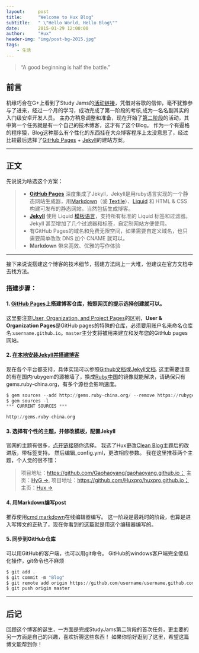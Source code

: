 ```yaml
---
layout:     post
title:      "Welcome to Hux Blog"
subtitle:   " \"Hello World, Hello Blog\""
date:       2015-01-29 12:00:00
author:     "Hux"
header-img: "img/post-bg-2015.jpg"
tags:
    - 生活
---
```


> “A good beginning is half the battle.”


## 前言

机缘巧合在G+上看到了Study Jams的[活动链接](http://www.studyjamscn.com/thread-6-1-2.html)，凭借对谷歌的信仰，毫不犹豫参与了进来，经过一个月的学习，成功完成了第一阶段的考核,成为一名名副其实的入门级安卓开发人员。
主办方稍息调整和准备，现在开始了[第二阶段](http://www.studyjamscn.com/thread-13279-1-1.html)的活动，其中第一个任务就是有一个自己的技术博客，这才有了这个Blog。
作为一个有逼格的程序猿，Blog这种那么有个性化的东西挂在大众博客程序上太没意思了，经过比较最后选择了[GitHub Pages](https://pages.github.com/) + [Jekyll](http://jekyllcn.com/)的建站方案。

---

## 正文

先说说为啥选这个方案：
> - [**GitHub Pages**](https://pages.github.com) 深度集成了Jekyll，Jekyll是用ruby语言实现的一个静态网站生成器，用[Markdown](http://daringfireball.net/projects/markdown)（或 [Textile](http://redcloth.org/textile)）、[Liquid](https://github.com/Shopify/liquid/wiki) 和 HTML & CSS 构建可发布的静态网站，当然包括生成博客。
> - [**Jekyll**](http://jekyllcn.com) 使用 Liquid [模板语言](http://jekyllcn.com/docs/templates)，支持所有标准的 Liquid 标签和过滤器。Jekyll 甚至增加了几个过滤器和标签，自定制网站方便使用。
> - 有GitHub Pages的域名和免费无限空间，如果需要自定义域名，也只需要简单改改 DNS 加个 CNAME 就可以。
> - **Markdown** 带来高效、优雅的写作体验

---
接下来说说搭建这个博客的技术细节，搭建方法网上一大堆，但建议在官方文档中去找方法。

### **搭建步骤：**

#### 1. [GitHub Pages](https://pages.github.com)上搭建博客仓库，按照网页的提示选择创建就可以。
这里要注意[User, Organization, and Project Pages](https://help.github.com/articles/user-organization-and-project-pages/)的区别，**User & Organization Pages**是GitHub pages的特殊的仓库，必须要用账户名来命名仓库名:`username.github.io`。`master`主分支将被用来建立和发布您的GitHub pages网站。

#### 2. [在本地安装Jekyll并搭建博客](https://help.github.com/articles/using-jekyll-as-a-static-site-generator-with-github-pages/)
现在各个平台都支持，具体实现可以参照[Github文档](https://help.github.com/articles/setting-up-your-github-pages-site-locally-with-jekyll/#platform-windows)或[Jekyll文档](http://jekyllcn.com/docs/installation/).
这里需要注意的有在国内rubygem的源被墙了，换成[Ruby中国](http://gems.ruby-china.org/)的镜像就能解决，请确保只有gems.ruby-china.org，有多个源也会影响速度。
```python
$ gem sources --add http://gems.ruby-china.org/ --remove https://rubygems.org/
$ gem sources -l
*** CURRENT SOURCES ***

http://gems.ruby-china.org
```

#### 3. 选择有个性的主题，并修改模板，配置Jekyll
官网的主题有很多，[点开链接](http://jekyllthemes.org/)随你选择。
我选了Hux更改[Clean Blog](https://github.com/BlackrockDigital/startbootstrap-clean-blog-jekyll)主题后的改进版，带标签支持。 然后编辑_config.yml，更改相应参数。
我在这里推荐两个主题，个人觉的很不错：
> 项目地址：https://github.com/Gaohaoyang/gaohaoyang.github.io； 主页：[HyG →](http://gaohaoyang.github.io/),
> 项目地址：https://github.com/Huxpro/huxpro.github.io； 主页：[Hux →](http://huangxuan.me/)   

#### 4. 用Markdown编写post
推荐使用[cmd markdown](https://www.zybuluo.com/cmd)在线编辑器编写。
这一阶段是最耗时的阶段，也算是进入写博文的正轨了，现在你看到的这篇就是用这个编辑器编写的。

#### 5. 同步到GitHub仓库
可以用GitHub的客户端，也可以用git命令。
GitHub的windows客户端完全傻瓜化操作，git命令也不麻烦
```python
$ git add .
$ git commit -m "Blog"
$ git remote add origin https://github.com/username/username.github.com.git
$ git push origin master
```
---

## 后记

回顾这个博客的诞生，一方面是完成StudyJams第二阶段的首次任务，更主要的另一方面是自己的兴趣，喜欢折腾这些东西！
如果你恰好逛到了这里，希望这篇博文能帮到你！